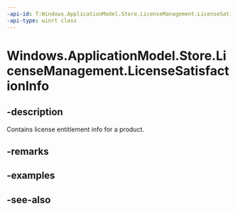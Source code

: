 ----api-id: T:Windows.ApplicationModel.Store.LicenseManagement.LicenseSatisfactionInfo
-api-type: winrt class
---<!-- Class syntax.public class LicenseSatisfactionInfo : Windows.ApplicationModel.Store.LicenseManagement.ILicenseSatisfactionInfo--># Windows.ApplicationModel.Store.LicenseManagement.LicenseSatisfactionInfo## -descriptionContains license entitlement info for a product.## -remarks## -examples## -see-also